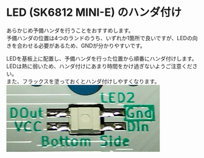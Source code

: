 # LED (SK6812 MINI-E) のハンダ付け

あらかじめ予備ハンダを行うことをおすすめします。  
予備ハンダの位置は4つのランドのうち、いずれか1箇所で良いですが、LEDの向きを合わせる必要があるため、GNDが分かりやすいです。  

LEDを基板上に配置し、予備ハンダを行った位置から順番にハンダ付けします。  
LEDは熱に弱いため、ハンダ付けにあまり時間をかけ過ぎないようご注意ください。  
また、フラックスを塗っておくとハンダ付けしやすくなります。  
<img src="../../img/soldering-sk6812mini-e-01.jpg" width="80%">